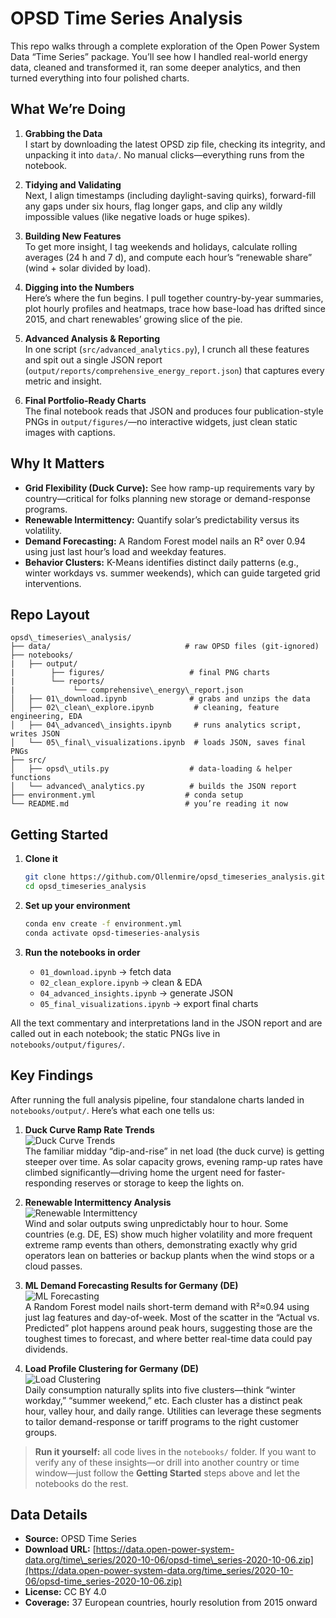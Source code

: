 # OPSD Time Series Analysis

This repo walks through a complete exploration of the Open Power System Data “Time Series” package. You’ll see how I handled real-world energy data, cleaned and transformed it, ran some deeper analytics, and then turned everything into four polished charts.

## What We’re Doing

1. **Grabbing the Data**  
   I start by downloading the latest OPSD zip file, checking its integrity, and unpacking it into `data/`. No manual clicks—everything runs from the notebook.

2. **Tidying and Validating**  
   Next, I align timestamps (including daylight-saving quirks), forward-fill any gaps under six hours, flag longer gaps, and clip any wildly impossible values (like negative loads or huge spikes).

3. **Building New Features**  
   To get more insight, I tag weekends and holidays, calculate rolling averages (24 h and 7 d), and compute each hour’s “renewable share” (wind + solar divided by load).

4. **Digging into the Numbers**  
   Here’s where the fun begins. I pull together country-by-year summaries, plot hourly profiles and heatmaps, trace how base-load has drifted since 2015, and chart renewables’ growing slice of the pie.

5. **Advanced Analysis & Reporting**  
   In one script (`src/advanced_analytics.py`), I crunch all these features and spit out a single JSON report (`output/reports/comprehensive_energy_report.json`) that captures every metric and insight.

6. **Final Portfolio-Ready Charts**  
   The final notebook reads that JSON and produces four publication-style PNGs in `output/figures/`—no interactive widgets, just clean static images with captions.

## Why It Matters

- **Grid Flexibility (Duck Curve):** See how ramp-up requirements vary by country—critical for folks planning new storage or demand-response programs.  
- **Renewable Intermittency:** Quantify solar’s predictability versus its volatility.  
- **Demand Forecasting:** A Random Forest model nails an R² over 0.94 using just last hour’s load and weekday features.  
- **Behavior Clusters:** K-Means identifies distinct daily patterns (e.g., winter workdays vs. summer weekends), which can guide targeted grid interventions.

## Repo Layout
````
opsd\_timeseries\_analysis/
├── data/                              # raw OPSD files (git-ignored)
├── notebooks/
|   ├── output/
|        ├── figures/                   # final PNG charts
|        └── reports/
|             └── comprehensive\_energy\_report.json
│   ├── 01\_download.ipynb              # grabs and unzips the data
│   ├── 02\_clean\_explore.ipynb         # cleaning, feature engineering, EDA
│   ├── 04\_advanced\_insights.ipynb     # runs analytics script, writes JSON
│   └── 05\_final\_visualizations.ipynb  # loads JSON, saves final PNGs
├── src/
│   ├── opsd\_utils.py                  # data-loading & helper functions
│   └── advanced\_analytics.py          # builds the JSON report
├── environment.yml                    # conda setup
└── README.md                          # you’re reading it now

````

## Getting Started

1. **Clone it**  
   ```bash
   git clone https://github.com/Ollenmire/opsd_timeseries_analysis.git
   cd opsd_timeseries_analysis
   ```

2. **Set up your environment**

   ```bash
   conda env create -f environment.yml
   conda activate opsd-timeseries-analysis
   ```
3. **Run the notebooks in order**

   * `01_download.ipynb` → fetch data
   * `02_clean_explore.ipynb` → clean & EDA
   * `04_advanced_insights.ipynb` → generate JSON
   * `05_final_visualizations.ipynb` → export final charts

All the text commentary and interpretations land in the JSON report and are called out in each notebook; the static PNGs live in `notebooks/output/figures/`.

## Key Findings

After running the full analysis pipeline, four standalone charts landed in `notebooks/output/`. Here’s what each one tells us:

1. **Duck Curve Ramp Rate Trends**  
   ![Duck Curve Trends](notebooks/output/duck_curve_ramp_rate_trends.png)  
   The familiar midday “dip-and-rise” in net load (the duck curve) is getting steeper over time. As solar capacity grows, evening ramp-up rates have climbed significantly—driving home the urgent need for faster-responding reserves or storage to keep the lights on.

2. **Renewable Intermittency Analysis**  
   ![Renewable Intermittency](notebooks/output/renewable_intermittency_analysis.png)  
   Wind and solar outputs swing unpredictably hour to hour. Some countries (e.g. DE, ES) show much higher volatility and more frequent extreme ramp events than others, demonstrating exactly why grid operators lean on batteries or backup plants when the wind stops or a cloud passes.

3. **ML Demand Forecasting Results for Germany (DE)**  
   ![ML Forecasting](notebooks/output/ml_demand_forecasting_results.png)  
   A Random Forest model nails short-term demand with R²≈0.94 using just lag features and day-of-week. Most of the scatter in the “Actual vs. Predicted” plot happens around peak hours, suggesting those are the toughest times to forecast, and where better real-time data could pay dividends.

4. **Load Profile Clustering for Germany (DE)**  
   ![Load Clustering](notebooks/output/load_profile_clustering.png)  
   Daily consumption naturally splits into five clusters—think “winter workday,” “summer weekend,” etc. Each cluster has a distinct peak hour, valley hour, and daily range. Utilities can leverage these segments to tailor demand-response or tariff programs to the right customer groups.

> **Run it yourself:** all code lives in the `notebooks/` folder. If you want to verify any of these insights—or drill into another country or time window—just follow the **Getting Started** steps above and let the notebooks do the rest.


## Data Details

* **Source:** OPSD Time Series
* **Download URL:** [https://data.open-power-system-data.org/time\_series/2020-10-06/opsd-time\_series-2020-10-06.zip](https://data.open-power-system-data.org/time_series/2020-10-06/opsd-time_series-2020-10-06.zip)
* **License:** CC BY 4.0
* **Coverage:** 37 European countries, hourly resolution from 2015 onward
